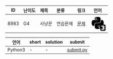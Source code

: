 | ID | 난이도 | 제목 | 분류 | 링크 | 언어 |
| -- | ---- | :-- | :-- | --- | --- |
| 8983 | G4 | 사냥꾼 | 연습문제 | [문제](https://www.acmicpc.net/problem/8983) | [![python3](/assets/python3.svg)](/solutions/%5BG4%5D8983%20사냥꾼/submit.py)  |

| 언어 | short | solution | submit |
| --- | ----- | -------- | ------ |
| Python3 | - | - | [submit.py](submit.py) |
